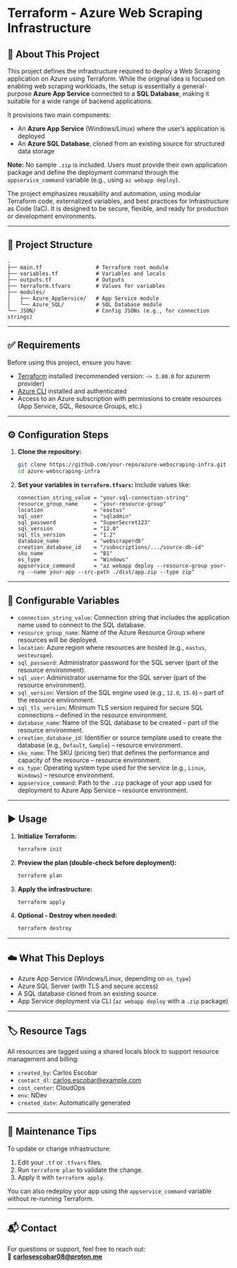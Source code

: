 # Terraform - Azure Web Scraping Infrastructure

## 🚀 About This Project

This project defines the infrastructure required to deploy a Web Scraping application on Azure using Terraform. While the original idea is focused on enabling web scraping workloads, the setup is essentially a general-purpose **Azure App Service** connected to a **SQL Database**, making it suitable for a wide range of backend applications.

It provisions two main components:  
- An **Azure App Service** (Windows/Linux) where the user’s application is deployed  
- An **Azure SQL Database**, cloned from an existing source for structured data storage

**Note:** No sample `.zip` is included. Users must provide their own application package and define the deployment command through the `appservice_command` variable (e.g., using `az webapp deploy`).

The project emphasizes reusability and automation, using modular Terraform code, externalized variables, and best practices for Infrastructure as Code (IaC). It is designed to be secure, flexible, and ready for production or development environments.

---

## 📁 Project Structure

```
.
├── main.tf                 # Terraform root module
├── variables.tf            # Variables and locals
├── outputs.tf              # Outputs
├── terraform.tfvars        # Values for variables
├── modules/
│   ├── Azure_AppService/   # App Service module
│   └── Azure_SQL/          # SQL Database module
└── JSON/                   # Config JSONs (e.g., for connection strings)
```

---

## ✅ Requirements

Before using this project, ensure you have:

- [Terraform](https://www.terraform.io/downloads) installed (recommended version: `~> 3.80.0` for azurerm provider)
- [Azure CLI](https://learn.microsoft.com/en-us/cli/azure/install-azure-cli) installed and authenticated
- Access to an Azure subscription with permissions to create resources (App Service, SQL, Resource Groups, etc.)

---

## ⚙️ Configuration Steps

1. **Clone the repository:**
   ```bash
   git clone https://github.com/your-repo/azure-webscraping-infra.git
   cd azure-webscraping-infra
   ```

2. **Set your variables in `terraform.tfvars`:**
   Include values like:

   ```hcl
   connection_string_value = "your-sql-connection-string"
   resource_group_name     = "your-resource-group"
   location                = "eastus"
   sql_user                = "sqladmin"
   sql_password            = "SuperSecret123"
   sql_version             = "12.0"
   sql_tls_version         = "1.2"
   database_name           = "webscraperdb"
   creation_database_id    = "/subscriptions/.../source-db-id"
   sku_name                = "B1"
   os_type                 = "Windows"
   appservice_command      = "az webapp deploy --resource-group your-rg --name your-app --src-path ./dist/app.zip --type zip"
   ```

---

## 🔧 Configurable Variables

- `connection_string_value`: Connection string that includes the application name used to connect to the SQL database.  
- `resource_group_name`: Name of the Azure Resource Group where resources will be deployed.  
- `location`: Azure region where resources are hosted (e.g., `eastus`, `westeurope`).  
- `sql_password`: Administrator password for the SQL server (part of the resource environment).  
- `sql_user`: Administrator username for the SQL server (part of the resource environment).  
- `sql_version`: Version of the SQL engine used (e.g., `12.0`, `15.0`) – part of the resource environment.  
- `sql_tls_version`: Minimum TLS version required for secure SQL connections – defined in the resource environment.  
- `database_name`: Name of the SQL database to be created – part of the resource environment.  
- `creation_database_id`: Identifier or source template used to create the database (e.g., `Default`, `Sample`) – resource environment.  
- `sku_name`: The SKU (pricing tier) that defines the performance and capacity of the resource – resource environment.  
- `os_type`: Operating system type used for the service (e.g., `Linux`, `Windows`) – resource environment.  
- `appservice_command`: Path to the `.zip` package of your app used for deployment to Azure App Service – resource environment.  

---

## ▶️ Usage

1. **Initialize Terraform:**
   ```bash
   terraform init
   ```

2. **Preview the plan (double-check before deployment):**
   ```bash
   terraform plan
   ```

3. **Apply the infrastructure:**
   ```bash
   terraform apply
   ```

4. **Optional - Destroy when needed:**
   ```bash
   terraform destroy
   ```

---

## ☁️ What This Deploys

- Azure App Service (Windows/Linux, depending on `os_type`)
- Azure SQL Server (with TLS and secure access)
- A SQL database cloned from an existing source
- App Service deployment via CLI (`az webapp deploy` with a `.zip` package)

---

## 🏷 Resource Tags

All resources are tagged using a shared locals block to support resource management and billing:

- `created_by`: Carlos Escobar  
- `contact_dl`: carlos.escobar@example.com  
- `cost_center`: CloudOps  
- `env`: NDev  
- `created_date`: Automatically generated  

---

## 🔄 Maintenance Tips

To update or change infrastructure:

1. Edit your `.tf` or `.tfvars` files.
2. Run `terraform plan` to validate the change.
3. Apply it with `terraform apply`.

You can also redeploy your app using the `appservice_command` variable without re-running Terraform.

---

## 📬 Contact

For questions or support, feel free to reach out:  
📧 **carlosescobar08@proton.me**
